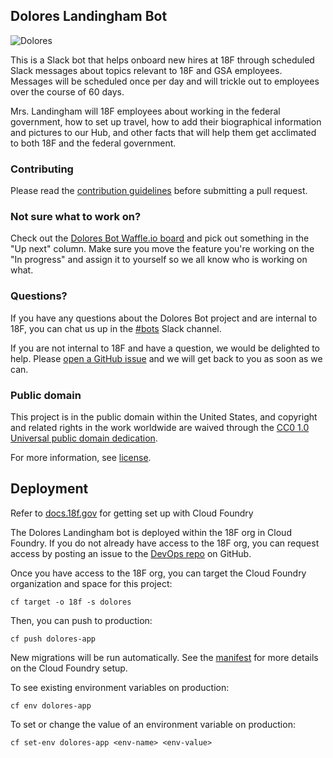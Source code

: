 ## Dolores Landingham Bot

![Dolores](http://seattletimes.nwsource.com/ABPub/2006/05/11/2002987603.jpg)

This is a Slack bot that helps onboard new hires at 18F through scheduled Slack
messages about topics relevant to 18F and GSA employees. Messages will be
scheduled once per day and will trickle out to employees over the course of 60
days.

Mrs. Landingham will 18F employees about working in the federal government, how
to set up travel, how to add their biographical information and pictures to our
Hub, and other facts that will help them get acclimated to both 18F and the
federal government.

### Contributing

Please read the [contribution guidelines](CONTRIBUTING.md) before submitting a pull request.

### Not sure what to work on?

Check out the [Dolores Bot Waffle.io
board](https://waffle.io/18F/dolores-landingham-bot) and pick out something in
the "Up next" column. Make sure you move the feature you're working on the "In
progress" and assign it to yourself so we all know who is working on what.

### Questions?

If you have any questions about the Dolores Bot project and are internal to 18F,
you can chat us up in the [#bots](https://18f.slack.com/messages/bots/) Slack
channel.

If you are not internal to 18F and have a question, we would be delighted to
help. Please [open a GitHub
issue](https://github.con/18F/dolores-landingham-bot/issues/new) and we will get back to
you as soon as we can.

### Public domain

This project is in the public domain within the United States, and
copyright and related rights in the work worldwide are waived through
the [CC0 1.0 Universal public domain dedication](https://creativecommons.org/publicdomain/zero/1.0/).

For more information, see [license](LICENSE.md).

## Deployment

Refer to [docs.18f.gov](https://docs.18f.gov/getting-started/setup/) for getting
set up with Cloud Foundry

The Dolores Landingham bot is deployed within the 18F org in Cloud Foundry. If
you do not already have access to the 18F org, you can request access by posting
an issue to the [DevOps repo](https://github.com/18F/DevOps/issues/new) on
GitHub.

Once you have access to the 18F org, you can target the Cloud Foundry
organization and space for this project:

`cf target -o 18f -s dolores`

Then, you can push to production:

`cf push dolores-app`

New migrations will be run automatically. See the [manifest](manifest.yml) for
more details on the Cloud Foundry setup.

To see existing environment variables on production:

`cf env dolores-app`

To set or change the value of an environment variable on production:

`cf set-env dolores-app <env-name> <env-value>`
